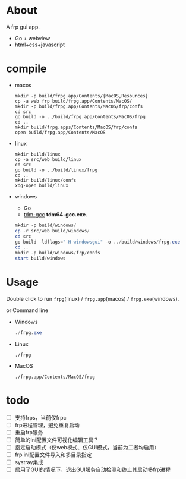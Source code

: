 

# About

A frp gui app.

- Go + webview
- html+css+javascript



# compile
- macos
  
  ```shell
  mkdir -p build/frpg.app/Contents/{MacOS,Resources}
  cp -a web frp build/frpg.app/Contents/MacOS/
  mkdir -p build/frpg.app/Contents/MacOS/frp/confs
  cd src
  go build -o ../build/frpg.app/Contents/MacOS/frpg
  cd ..
  mkdir build/frpg.apps/Contents/MacOS/frp/confs
  open build/frpg.app/Contents/MacOS
  ```
  
  
  
- linux

  ```shell
  mkdir build/linux
  cp -a src/web build/linux
  cd src
  go build -o ../build/linux/frpg
  cd ..
  mkdir build/linux/confs
  xdg-open build/linux
  ```

  

- windows

  - Go
  - [tdm-gcc](https://jmeubank.github.io/tdm-gcc/download/) **tdm64-gcc.exe**.

  ```powershell
  mkdir -p build/windows/
  cp -r src/web build/windows/
  cd src
  go build -ldflags="-H windowsgui" -o ../build/windows/frpg.exe
  cd ..
  mkdir -p build/windows/frp/confs
  start build/windows
  ```



# Usage

Double click to run `frpg`(linux) /  `frpg.app`(macos) / `frpg.exe`(windows).

or Command line

- Windows

  ```powershell
  ./frpg.exe
  ```

  

- Linux

  ```shell
  ./frpg
  ```

  

- MacOS

  ```shell
  ./frpg.app/Contents/MacOS/frpg
  ```

# todo
- [ ] 支持frps，当前仅frpc
- [ ] frp进程管理，避免重复启动
- [ ] 重启frp服务
- [ ] 简单的ini配置文件可视化编辑工具？
- [ ] 指定启动模式（仅web模式、仅GUI模式，当前为二者均启用）
- [ ] frp ini配置文件导入和多目录指定
- [ ] systray集成
- [ ] 启用了GUI的情况下，退出GUI服务自动检测和终止其启动多frp进程